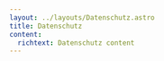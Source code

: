 ```yaml
---
layout: ../layouts/Datenschutz.astro
title: Datenschutz
content:
  richtext: Datenschutz content
---
```

